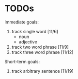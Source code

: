 
# TODOs

Immediate goals:
1) track single word [11/6]
	- noun
	- adjective
2) track two word phrase [11/9]
3) track three word phrase [11/12]

Short-term goals:
1) track arbitrary sentence [11/19]
